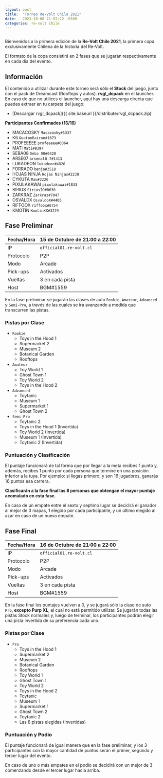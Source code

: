 ```yaml
---
layout: post
title:  "Torneo Re-Volt Chile 2021"
date:   2021-10-08 21:52:22 -0300
categories: re-volt chile
---
```


<img src="{{ site.baseurl }}/assets/img/RVChile_edicion_2021-banner.png" alt="">

Bienvenidos a la primera edición de la **Re-Volt Chile 2021**, la primera copa exclusivamente Chilena de la historia del
Re-Volt.

El formato de la copa consistirá en 2 fases que se jugarán respectivamente en cada día del evento.

## Información

El contenido a utilizar durante este torneo será sólo el **Stock** del juego, junto con el pack de Dreamcast (Rooftops y autos).
**rvgl_dcpack** en el launcher. En caso de que no utilices el launcher, aquí hay una descarga directa que puedes extraer en tu carpeta
del juego:

  * [Descargar rvgl_dcpack]({{ site.baseurl }}/distribute/rvgl_dcpack.zip)

**Participantes Confirmados (16/16)**
   * MACACOSKY `Macacosky#5337`
   * K6 `GuatonBairon#1673`
   * PROFEEEEE `profeeeee#0064`
   * MATI `Mati#8397`
   * SEBA08 `Seba 08#0428`
   * ARSE07 `arsenal0.7#1413`
   * LUKADEON `lukadeon#4820`
   * FORRADO `benja#3518`
   * HOJAS NINJA `Hojas Ninjas#2238`
   * CYKUTA `Mau#2220`
   * PIXULAKAWAI `pixulakawai#1833`
   * SIRIUS `SiriusIO#8630`
   * ZARKRAZ `Zarkraz#7047`
   * OSVALDX `OsvaldoX#4405`
   * RIFFOOX `riffoox#8754`
   * KMOTIN `KmotinXX#3229`

## Fase Preliminar

| Fecha/Hora   | 15 de Octubre de 21:00 a 22:00 | 
|--------------|------------------------------|
| IP           | `official01.re-volt.cl`      |
| Protocolo    | P2P                          |
| Modo         | Arcade                       |
| Pick-ups     | Activados                    |
| Vueltas      | 3 en cada pista              |
| Host         | BGM#1559                     |

En la fase preliminar se jugarán las clases de auto `Rookie`, `Amateur`, `Advanced` y `Semi-Pro`, a través de las cuales
se ira avanzando a medida que transcurren las pistas.

### Pistas por Clase
  * `Rookie`
      * Toys in the Hood 1
      * Supermarket 2
      * Museum 2
      * Botanical Garden
      * Rooftops
  * `Amateur`
      * Toy World 1
      * Ghost Town 1
      * Toy World 2
      * Toys in the Hood 2
  * `Advanced`
      * Toytanic
      * Museum 1
      * Supermarket 1
      * Ghost Town 2
  * `Semi-Pro`
      * Toytanic 2
      * Toys in the Hood 1 (Invertida)
      * Toy World 2 (Invertida)
      * Museum 1 (Invertida)
      * Toytanic 2 (Invertida)

### Puntuación y Clasificación

El puntaje funcionará de tal forma que por llegar a la meta recibes 1 punto y, además, recibes 1 punto por cada persona
que termine en una posición inferior a la tuya. Por ejemplo: si llegas primero, y son 16 jugadores, ganarás 16 puntos esa
carrera.

**Clasificarán a la fase final las 8 personas que obtengan el mayor puntaje acomulado en esta fase.**

En caso de un empate entre el sexto y septimo lugar se decidirá el ganador al mejor de 3 mapas, 1 elegido por cada participante,
y un último elegido al azar en caso de un nuevo empate.

## Fase Final

| Fecha/Hora   | 16 de Octubre de 21:00 a 22:00 | 
|--------------|------------------------------|
| IP           | `official01.re-volt.cl`      |
| Protocolo    | P2P                          |
| Modo         | Arcade                       |
| Pick-ups     | Activados                    |
| Vueltas      | 3 en cada pista              |
| Host         | BGM#1559                     |

En la fase final los puntajes vuelven a 0, y se jugará sólo la clase de auto `Pro`, **excepto Purp XL**, el
cual no está permitido utilizar. Se jugarán todas las pistas Stock normales y, luego de terminar, los participantes
podrán elegir una pista invertida de su preferencia cada uno.

### Pistas por Clase
  * `Pro`
      * Toys in the Hood 1
      * Supermarket 2
      * Museum 2
      * Botanical Garden
      * Rooftops
      * Toy World 1
      * Ghost Town 1
      * Toy World 2
      * Toys in the Hood 2
      * Toytanic
      * Museum 1
      * Supermarket 1
      * Ghost Town 2
      * Toytanic 2
      * Las 8 pistas elegidas (Invertidas)

### Puntuación y Podio

El puntaje funcionará de igual manera que en la fase preliminar, y los 3 participantes con la mayor cantidad de puntos
serán el primer, segundo y tercer lugar del evento.

En caso de uno o más empates en el podio se decidirá con un mejor de 3 comenzando desde el tercer lugar hacia arriba.
